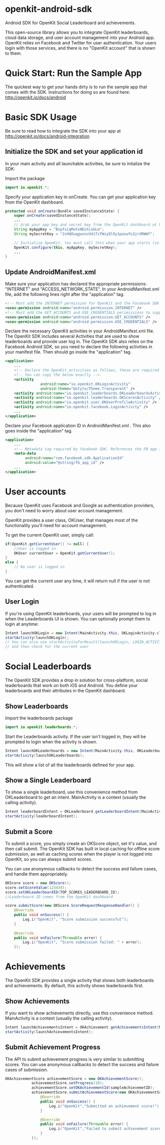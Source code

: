 openkit-android-sdk
===================

Android SDK for OpenKit Social Leaderboard and achievements.

This open-source library allows you to integrate OpenKit leaderboards, cloud
data storage, and user account management into your Android app.  OpenKit
relies on Facebook and Twitter for user authentication. Your users login with
those services, and there is no "OpenKit account" that is shown to them. 


Quick Start: Run the Sample App
===============================

The quickest way to get your hands dirty is to run the sample app that comes
with the SDK.  Instructions for doing so are found here: http://openkit.io/docs/android


Basic SDK Usage
=================

Be sure to read how to integrate the SDK into
your app at http://openkit.io/docs/android-integration


Initialize the SDK and set your application id
----------------------------------------------
In your main activity and all launchable activities, be sure to intialize the SDK:

Import the package
```java
import io.openkit.*;
```

Specify your application key in onCreate. You can get your application key from the OpenKit dashboard.
```java
protected void onCreate(Bundle savedInstanceState) {
	super.onCreate(savedInstanceState);
	...
	// Grab your app key and secret key from the OpenKit dashboard at http://developer.openkit.io/
	String myAppKey = "BspfxiqMuYxNEotLeGLm";
	String mySecretKey = "2sHQOuqgwzocUdiTsTWzyQlOy1paswYLGjrdRWWf";

	// Initialize OpenKit. You must call this when your app starts (so we call it in onCreate in our MainActivity)
	OpenKit.configure(this, myAppKey, mySecretKey);
	...
}
```

Update AndroidManifest.xml
--------------------------

Make sure your application has declared the appropriate permissions: "INTERNET" and "ACCESS_NETWORK_STATE". In your AndroidManifest.xml file, add the following lines right after the "application" tag.

```xml
<!-- Must add the INTERNET permission for OpenKit and the Facebook SDK to Work -->
<uses-permission android:name="android.permission.INTERNET" />
<!-- Must add the GET_ACCOUNTS and USE_CREDENTIALS perimissions to support Google auth -->
<uses-permission android:name="android.permission.GET_ACCOUNTS" />
<uses-permission android:name="android.permission.USE_CREDENTIALS" />
```

Declare the necessary OpenKit activities in your AndroidManifest.xml file. The OpenKit SDK includes several Activities that are used to show leaderboards and provide user log in. The OpenKit SDK also relies on the Facebook Android SDK, so you need to declare the following activities in your manifest file. Then should go inside the "application" tag.

```xml
<application>
	...
	<!-- Declare the OpenKit activities as follows, these are required for OpenKit login and to show leaderboards -->
	<!-- You can copy the below exactly -->
	<activity
	            android:name="io.openkit.OKLoginActivity"
	            android:theme="@style/Theme.Transparent" />
	<activity android:name="io.openkit.leaderboards.OKLeaderboardsActivity" />
	<activity android:name="io.openkit.leaderboards.OKScoresActivity" />
	<activity android:name="io.openkit.user.OKUserProfileActivity" />
	<activity android:name="io.openkit.facebook.LoginActivity" />
	...
</application>
```

Declare your Facebook application ID in AndroidManifest.xml . This also goes inside the "application" tag.
```xml 
<application>
	...
	<!-- Metadata tag required by facebook SDK. References the FB app id stored in strings -->
    <meta-data
         android:name="com.facebook.sdk.ApplicationId"
         android:value="@string/fb_app_id" />
	...
</application>
```


User accounts
==============
Because OpenKit uses Facebook and Google as authentication providers, you don't need to worry about user account management.

OpenKit provides a user class, OKUser, that manages most of the functionality you'll need for account management. 

To get the current OpenKit user, simply call:

```java
if(OpenKit.getCurrentUser() != null) {
	//User is logged in
	OKUser currentUser = OpenKit.getCurrentUser();
}
else {
	// No user is logged in
}
```
You can get the current user any time, it will return null if the user is not authenticated. 

User Login
----------

If you're using OpenKit leaderboards, your users will be prompted to log in when the Leaderboards UI is shown. You can optionally prompt them to login at anytime:

```java
Intent launchOKLogin = new Intent(MainActivity.this, OKLoginActivity.class);
startActivity(launchOKLogin);
// You can also use startActivityForResult(launchOKLogin, LOGIN_ACTIVITY_RESULT_CODE);
// and then check for the current user
```


Social Leaderboards
===================
The OpenKit SDK provides a drop in solution for cross-platform, social leaderboards that work on both iOS and Android. You define your leaderboards and their attributes in the OpenKit dashboard.

Show Leaderboards
------------------
Import the leaderboards package

```java
import io.openkit.leaderboards.*;
```

Start the Leaderboards activity. If the user isn't logged in, they will be prompted to login when the activity is shown.
```java
Intent launchOKLeaderboards = new Intent(MainActivity.this, OKLeaderboardsActivity.class);
startActivity(launchOKLeaderboards);
```

This will show a list of all the leaderboards defined for your app.

Show a Single Leaderboard
-------------------------

To show  a single leaderboard, use this convenience method from OKLeaderboard to get an intent. MainActivity is a context (usually the calling activity).

```java
Intent leaderboardIntent = OKLeaderboard.getLeaderboardIntent(MainActivity.this,leaderboardID);
startActivity(leaderboardIntent);
```

Submit a Score
--------------
To submit a score, you simply create an OKScore object, set it's value, and then call submit. The OpenKit SDK has built in local caching for offline score submission, as well as caching scores when the player is not logged into OpenKit, so you can always submit scores. 

You can use anonymous callbacks to detect the success and failure cases, and handle them appropriately. 

```java
OKScore score = new OKScore();
score.setScoreValue(123434); 
score.setOKLeaderboardID(TOP_SCORES_LEADERBOARD_ID); 
//Leaderboard ID comes from the OpenKit dashboard

score.submitScore(new OKScore.ScoreRequestResponseHandler() {
	@Override
	public void onSuccess() {
		Log.i("OpenKit", "Score submission successful");
	}
	
	@Override
	public void onFailure(Throwable error) {
		Log.i("OpenKit", "Score submission failed: " + error);
	});
```


Achievements
============
The OpenKit SDK provides a single activity that shows both leaderboards and achievements. By default, this activity shows leaderboards first.

Show Achievements
------------------
If you want to show achievements directly, use this convenience method. MainActivity is a context (usually the calling activity).

```java
Intent launchAchievementsIntent = OKAchievement.getAchievementsIntent(MainActivity.this);
startActivity(launchAchievementsIntent);
```

Submit Achievement Progress
----------------------------
The API to submit achievement progress is very similar to submitting scores. You can use anonymous callbacks to detect the success and failure cases of submission.


```java
OKAchievementScore achievementScore = new OKAchievementScore();
			achievementScore.setProgress(10);
			achievementScore.setOKAchievementId(sampleAchievemetID);
			achievementScore.submitAchievementScore(new OKAchievementScore.AchievementScoreRequestResponseHandler() {
				@Override
				public void onSuccess() {
					Log.i("OpenKit","Submitted an achievement score!");
				}

				@Override
				public void onFailure(Throwable error) {
					Log.i("OpenKit","Failed to submit achievement score.");
				}
			});
```
